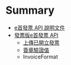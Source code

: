 # Summary

* [e首發票 API 說明文件](README.md)
* [發票版e首發票 API](einv2_api_erp.md)
   * [上傳已開立發票](AppendInvoice.md)
   * [簽章驗證值](signature.md)
   * InvoiceFormat

